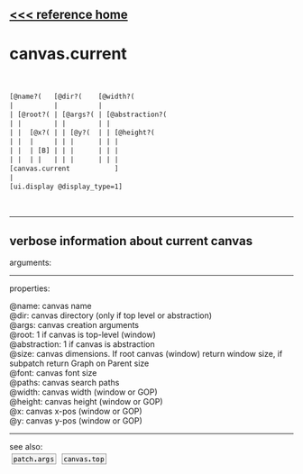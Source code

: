 [<<< reference home](ceammc_lib.md)
---

# canvas.current

```


[@name?(   [@dir?(    [@width?(
|          |          |
| [@root?( | [@args?( | [@abstraction?(
| |        | |        | |
| |  [@x?( | | [@y?(  | | [@height?(
| |  |     | | |      | | |
| |  | [B] | | |      | | |
| |  | |   | | |      | | |
[canvas.current           ]
|
[ui.display @display_type=1]

            
```
---
verbose information about current canvas
---
arguments:


---
properties:

@name: canvas name<br>
@dir: canvas directory (only if top level
            or abstraction)<br>
@args: canvas creation arguments<br>
@root: 1 if canvas is top-level
            (window)<br>
@abstraction: 1 if canvas is
            abstraction<br>
@size: canvas dimensions.
            If root canvas (window) return window size, if subpatch return Graph on Parent
            size<br>
@font: canvas font size<br>
@paths: canvas search paths<br>
@width: canvas width (window
            or GOP)<br>
@height: canvas height (window
            or GOP)<br>
@x: canvas x-pos (window or
            GOP)<br>
@y: canvas y-pos (window or
            GOP)<br>

---
see also:<br>
[![patch.args](img/object_patch.args.png)](patch.args.md)
[![canvas.top](img/object_canvas.top.png)](canvas.top.md)
